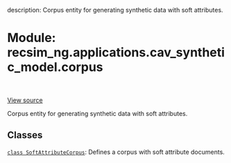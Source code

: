 description: Corpus entity for generating synthetic data with soft attributes.

<div itemscope itemtype="http://developers.google.com/ReferenceObject">
<meta itemprop="name" content="recsim_ng.applications.cav_synthetic_model.corpus" />
<meta itemprop="path" content="Stable" />
</div>

# Module: recsim_ng.applications.cav_synthetic_model.corpus

<!-- Insert buttons and diff -->

<table class="tfo-notebook-buttons tfo-api nocontent" align="left">

</table>

<a target="_blank" href="https://github.com/google-research/recsim_ng/tree/master/recsim_ng/applications/cav_synthetic_model/corpus.py">View
source</a>

Corpus entity for generating synthetic data with soft attributes.

## Classes

[`class SoftAttributeCorpus`](../../../recsim_ng/applications/cav_synthetic_model/corpus/SoftAttributeCorpus.md):
Defines a corpus with soft attribute documents.
